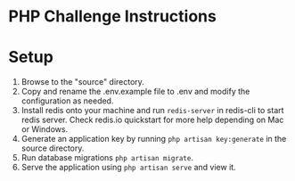 # PHP Challenge Instructions

# Setup 
1. Browse to the "source" directory.
2. Copy and rename the .env.example file to .env and modify the configuration as needed.
3. Install redis onto your machine and run `redis-server` in redis-cli to start redis server. Check redis.io quickstart for more help depending on Mac or Windows. 
3. Generate an application key by running `php artisan key:generate` in the source directory.
5. Run database migrations `php artisan migrate`.
6. Serve the application using `php artisan serve` and view it.
